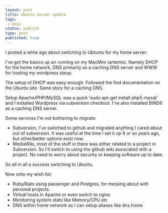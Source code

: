 ```yaml
---
layout: post
title: Ubuntu Server update
tags:
 - Unix
status: publish
type: post
published: true
---
```


I posted a while ago about switching to Ubtuntu for my home server.

I've got the basics up an running on my MacMini (artemis). Namely DHCP for the
home network, DNS primarily as a caching DNS server and WWW for hosting my
wordpress steup.

The setup of DHCP was easy enough. Followed the find documentation on the Ubuntu
site. Same story for a caching DNS.

Setup Apache/PHP/MySQL was a quick 'sudo apt-get install php5-mysql' and I
installed Wordpress via subversion checkout. I've also installed BIND9 as a
caching DNS server.

Some services I'm not bothering to migrate:

 * Subversion, I've switched to github and migrated anything I cared about out of subversion. It was useful at the time I set it up 6 or so years ago, but other/better options exist now.
 * MediaWiki, most of the stuff in there was either related to a project in Subversion. So I'll switch to using the github wiki associated with a project. No need to worry about security or keeping software up to date.

So all in all a success switching to Ubuntu.

Now onto my wish list:

 * Ruby/Rails using passenger and Postgres, for messing about with personal projects.
 * Virtual hosts in Apache or even switch to nginx
 * Monitoring system stats like Memory/CPU etc
 * DNS within home network so I can setup aliases like dns.home
